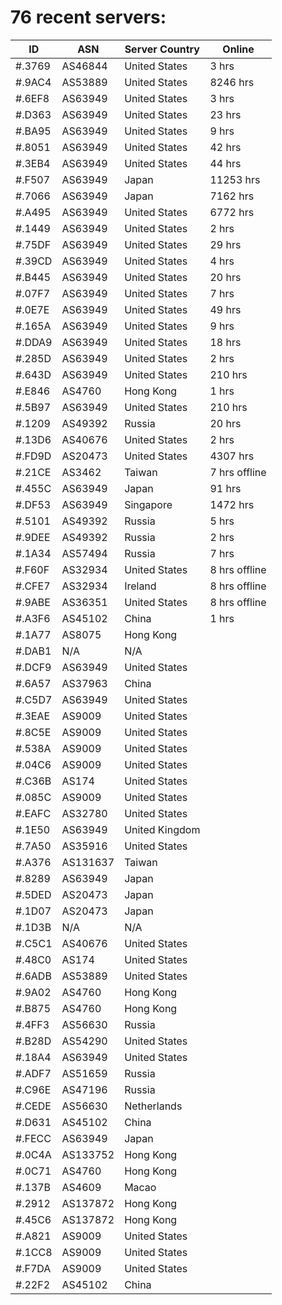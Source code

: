 # 76 recent servers:

| ID | ASN | Server Country | Online |
| ------ | ------ | ------ | ------ |
| #.3769 | AS46844 | United States | 3 hrs |
| #.9AC4 | AS53889 | United States | 8246 hrs |
| #.6EF8 | AS63949 | United States | 3 hrs |
| #.D363 | AS63949 | United States | 23 hrs |
| #.BA95 | AS63949 | United States | 9 hrs |
| #.8051 | AS63949 | United States | 42 hrs |
| #.3EB4 | AS63949 | United States | 44 hrs |
| #.F507 | AS63949 | Japan | 11253 hrs |
| #.7066 | AS63949 | Japan | 7162 hrs |
| #.A495 | AS63949 | United States | 6772 hrs |
| #.1449 | AS63949 | United States | 2 hrs |
| #.75DF | AS63949 | United States | 29 hrs |
| #.39CD | AS63949 | United States | 4 hrs |
| #.B445 | AS63949 | United States | 20 hrs |
| #.07F7 | AS63949 | United States | 7 hrs |
| #.0E7E | AS63949 | United States | 49 hrs |
| #.165A | AS63949 | United States | 9 hrs |
| #.DDA9 | AS63949 | United States | 18 hrs |
| #.285D | AS63949 | United States | 2 hrs |
| #.643D | AS63949 | United States | 210 hrs |
| #.E846 | AS4760 | Hong Kong | 1 hrs |
| #.5B97 | AS63949 | United States | 210 hrs |
| #.1209 | AS49392 | Russia | 20 hrs |
| #.13D6 | AS40676 | United States | 2 hrs |
| #.FD9D | AS20473 | United States | 4307 hrs |
| #.21CE | AS3462 | Taiwan | 7 hrs offline |
| #.455C | AS63949 | Japan | 91 hrs |
| #.DF53 | AS63949 | Singapore | 1472 hrs |
| #.5101 | AS49392 | Russia | 5 hrs |
| #.9DEE | AS49392 | Russia | 2 hrs |
| #.1A34 | AS57494 | Russia | 7 hrs |
| #.F60F | AS32934 | United States | 8 hrs offline |
| #.CFE7 | AS32934 | Ireland | 8 hrs offline |
| #.9ABE | AS36351 | United States | 8 hrs offline |
| #.A3F6 | AS45102 | China | 1 hrs |
| #.1A77 | AS8075 | Hong Kong | |
| #.DAB1 | N/A | N/A | |
| #.DCF9 | AS63949 | United States | |
| #.6A57 | AS37963 | China | |
| #.C5D7 | AS63949 | United States | |
| #.3EAE | AS9009 | United States | |
| #.8C5E | AS9009 | United States | |
| #.538A | AS9009 | United States | |
| #.04C6 | AS9009 | United States | |
| #.C36B | AS174 | United States | |
| #.085C | AS9009 | United States | |
| #.EAFC | AS32780 | United States | |
| #.1E50 | AS63949 | United Kingdom | |
| #.7A50 | AS35916 | United States | |
| #.A376 | AS131637 | Taiwan | |
| #.8289 | AS63949 | Japan | |
| #.5DED | AS20473 | Japan | |
| #.1D07 | AS20473 | Japan | |
| #.1D3B | N/A | N/A | |
| #.C5C1 | AS40676 | United States | |
| #.48C0 | AS174 | United States | |
| #.6ADB | AS53889 | United States | |
| #.9A02 | AS4760 | Hong Kong | |
| #.B875 | AS4760 | Hong Kong | |
| #.4FF3 | AS56630 | Russia | |
| #.B28D | AS54290 | United States | |
| #.18A4 | AS63949 | United States | |
| #.ADF7 | AS51659 | Russia | |
| #.C96E | AS47196 | Russia | |
| #.CEDE | AS56630 | Netherlands | |
| #.D631 | AS45102 | China | |
| #.FECC | AS63949 | Japan | |
| #.0C4A | AS133752 | Hong Kong | |
| #.0C71 | AS4760 | Hong Kong | |
| #.137B | AS4609 | Macao | |
| #.2912 | AS137872 | Hong Kong | |
| #.45C6 | AS137872 | Hong Kong | |
| #.A821 | AS9009 | United States | |
| #.1CC8 | AS9009 | United States | |
| #.F7DA | AS9009 | United States | |
| #.22F2 | AS45102 | China | |

